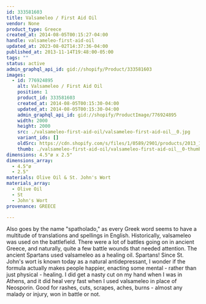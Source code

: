```yaml
---
id: 333581603
title: Valsameleo / First Aid Oil
vendor: None
product_type: Greece
created_at: 2014-08-05T00:15:27-04:00
handle: valsameleo-first-aid-oil
updated_at: 2023-08-02T14:37:36-04:00
published_at: 2013-11-14T19:48:00-05:00
tags: ""
status: active
admin_graphql_api_id: gid://shopify/Product/333581603
images:
  - id: 776924895
    alt: Valsameleo / First Aid Oil
    position: 1
    product_id: 333581603
    created_at: 2014-08-05T00:15:30-04:00
    updated_at: 2014-08-05T00:15:30-04:00
    admin_graphql_api_id: gid://shopify/ProductImage/776924895
    width: 2000
    height: 2000
    src: ./valsameleo-first-aid-oil/valsameleo-first-aid-oil__0.jpg
    variant_ids: []
    oldSrc: https://cdn.shopify.com/s/files/1/0589/2901/products/2013_11_09_Kiosk_1656.jpeg?v=1407212130
    thumb: ./valsameleo-first-aid-oil/valsameleo-first-aid-oil__0-thumb.jpg
dimensions: 4.5"ø x 2.5"
dimensions_array:
  - 4.5"ø
  - 2.5"
materials: Olive Oil & St. John's Wort
materials_array:
  - Olive Oil
  - St
  - John's Wort
provenance: GREECE

---
```


Also goes by the name "spatholado," as every Greek word seems to have a multitude of translations and spellings in English. Historically, valsameleo was used on the battlefield. There were a lot of battles going on in ancient Greece, and naturally, quite a few battle wounds that needed attention. The ancient Spartans used valsameleo as a healing oil. Spartans! Since St. John's wort is known today as a natural antidepressant, I wonder if the formula actually makes people happier, enacting some mental \- rather than just physical \- healing. I did get a nasty cut on my hand when I was in Athens, and it did heal very fast when I used valsameleo in place of Neosporin. Good for rashes, cuts, scrapes, aches, burns \- almost any malady or injury, won in battle or not.